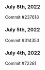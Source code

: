 ### July 8th, 2022

Commit #237618

### July 5th, 2022

Commit #314353


### July 4th, 2022

Commit #72281
